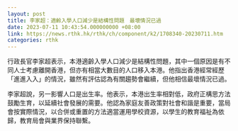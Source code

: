 ```yaml
---
layout: post
title: 李家超：適齡入學人口減少是結構性問題　最壞情況已過
date: 2023-07-11 10:43:54.000000000 +08:00
link: https://news.rthk.hk/rthk/ch/component/k2/1708340-20230711.htm
categories: rthk
---
```


行政長官李家超表示，本港適齡入學人口減少是結構性問題，其中一個原因是有不同人士考慮離開香港，但亦有相當大數目的人口移入本港。他指出香港經常經歷「進進入入」的情況，雖然有評估認為有關趨勢會繼續，但他相信最壞情況已過。

李家超說，另一影響人口是出生率。他表示，本港出生率相對低，政府正構思方法鼓勵生育，以延續社會發展的需要。他認為家庭友善政策對社會和諧是重要，當局會按實際情況，以合併或重置的方法適當運用學校資源，以學生的教育福祉為依歸，教育局會與業界保持聯繫。
